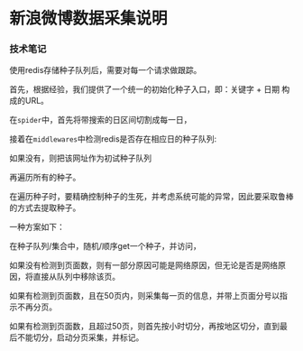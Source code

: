 # 新浪微博数据采集说明

### 技术笔记
使用redis存储种子队列后，需要对每一个请求做跟踪。

首先，根据经验，我们提供了一个统一的初始化种子入口，即：关键字 + 日期 构成的URL。

在`spider`中，首先将带搜索的日区间切割成每一日，

接着在`middlewares`中检测redis是否存在相应日的种子队列:

如果没有，则把该网址作为初试种子队列

再遍历所有的种子。

在遍历种子时，要精确控制种子的生死，并考虑系统可能的异常，因此要采取鲁棒的方式去提取种子。

一种方案如下：

在种子队列/集合中，随机/顺序get一个种子，并访问，

如果没有检测到页面数，则有一部分原因可能是网络原因，但无论是否是网络原因，将直接从队列中移除该页。

如果有检测到页面数，且在50页内，则采集每一页的信息，并带上页面分号以指示不再分页。

如果有检测到页面数，且超过50页，则首先按小时切分，再按地区切分，直到最后不能切分，启动分页采集，并标记。
